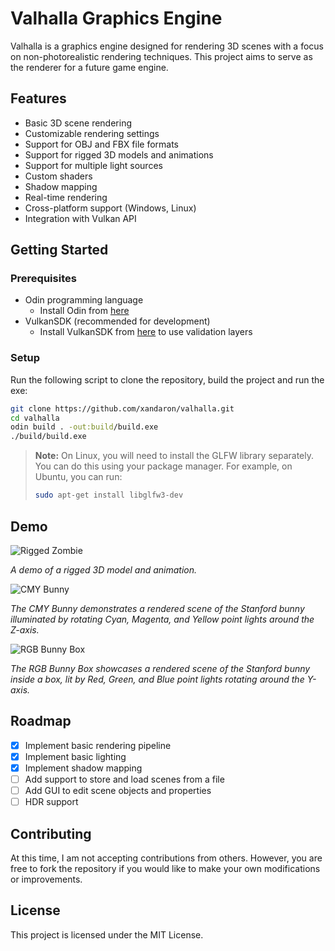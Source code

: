 # Valhalla Graphics Engine

Valhalla is a graphics engine designed for rendering 3D scenes with a focus on non-photorealistic rendering techniques. This project aims to serve as the renderer for a future game engine.

## Features

- Basic 3D scene rendering
- Customizable rendering settings
- Support for OBJ and FBX file formats
- Support for rigged 3D models and animations
- Support for multiple light sources
- Custom shaders
- Shadow mapping
- Real-time rendering
- Cross-platform support (Windows, Linux)
- Integration with Vulkan API

## Getting Started

### Prerequisites

- Odin programming language
  - Install Odin from [here](https://odin-lang.org/docs/install/)
- VulkanSDK (recommended for development)
  - Install VulkanSDK from [here](https://vulkan.lunarg.com/) to use validation layers

### Setup

Run the following script to clone the repository, build the project and run the exe:
```sh
git clone https://github.com/xandaron/valhalla.git
cd valhalla
odin build . -out:build/build.exe
./build/build.exe
```

> **Note:** On Linux, you will need to install the GLFW library separately. You can do this using your package manager. For example, on Ubuntu, you can run:
> ```sh
> sudo apt-get install libglfw3-dev
> ```

## Demo

![Rigged Zombie](demo/Zombie_Walking.gif)

*A demo of a rigged 3D model and animation.*

![CMY Bunny](demo/CMY_Bunny.gif)

*The CMY Bunny demonstrates a rendered scene of the Stanford bunny illuminated by rotating Cyan, Magenta, and Yellow point lights around the Z-axis.*

![RGB Bunny Box](demo/RGB_Bunny_Box.gif)

*The RGB Bunny Box showcases a rendered scene of the Stanford bunny inside a box, lit by Red, Green, and Blue point lights rotating around the Y-axis.*

## Roadmap

- [X] Implement basic rendering pipeline
- [X] Implement basic lighting
- [X] Implement shadow mapping
- [ ] Add support to store and load scenes from a file
- [ ] Add GUI to edit scene objects and properties
- [ ] HDR support

## Contributing

At this time, I am not accepting contributions from others. However, you are free to fork the repository if you would like to make your own modifications or improvements.

## License

This project is licensed under the MIT License.
